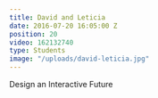 ```yaml
---
title: David and Leticia
date: 2016-07-20 16:05:00 Z
position: 20
video: 162132740
type: Students
image: "/uploads/david-leticia.jpg"
---
```


Design an Interactive Future

